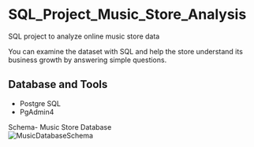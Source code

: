 # SQL_Project_Music_Store_Analysis
SQL project to analyze online music store data

 You can examine the dataset with SQL and help the store understand its business growth by answering simple questions.

> 

## Database and Tools
* Postgre SQL
* PgAdmin4

Schema- Music Store Database  
![MusicDatabaseSchema](https://user-images.githubusercontent.com/112153548/213707717-bfc9f479-52d9-407b-99e1-e94db7ae10a3.png)
